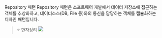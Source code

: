 Repository 패턴
Repository 패턴은 소프트웨어 개발에서 데이터 저장소에 접근하는 객체를 추상화하고, 
데이터소스(DB, File 등)와의 통신을 담당하는 객체를 캡슐화하는 디자인 패턴입니다.




>⭐️ 한자정리
![](https://velog.velcdn.com/images/hee462/post/fb42f6c8-11fd-4b11-8998-aafbe40de8cc/image.png)
